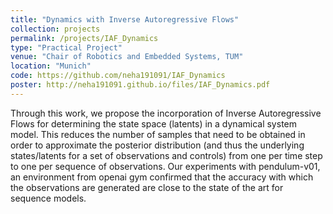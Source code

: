 ```yaml
---
title: "Dynamics with Inverse Autoregressive Flows"
collection: projects
permalink: /projects/IAF_Dynamics
type: "Practical Project"
venue: "Chair of Robotics and Embedded Systems, TUM"
location: "Munich"
code: https://github.com/neha191091/IAF_Dynamics
poster: http://neha191091.github.io/files/IAF_Dynamics.pdf
---
```


Through this work, we propose the incorporation of Inverse Autoregressive Flows
for determining the state space (latents) in a dynamical system model. 
This reduces the number of samples that need to be obtained in order to approximate 
the posterior distribution (and thus the underlying states/latents for a set of 
observations and controls) from one per time step to one per sequence of observations. 
Our experiments with pendulum-v01, an environment from openai gym confirmed that the 
accuracy with which the observations are generated are close to the state of the art 
for sequence models.